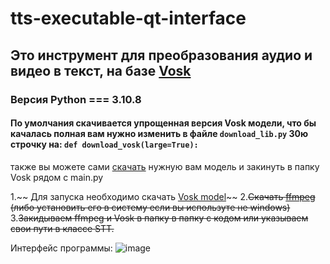 # tts-executable-qt-interface

## Это инструмент для преобразования аудио и видео в текст, на базе [Vosk](https://alphacephei.com/vosk/)

### Версия Python === 3.10.8

#### По умолчания скачивается упрощенная версия Vosk модели, что бы качалась полная вам нужно изменить в файлe ``download_lib.py`` 30ю строчку на: ``def download_vosk(large=True):``

также вы можете сами [скачать](https://alphacephei.com/vosk/models) нужную вам модель и закинуть в папку Vosk рядом с main.py

1.~~ Для запуска необходимо скачать [Vosk model](https://alphacephei.com/vosk/models)~~
2.~~Скачать [ffmpeg](https://ffmpeg.org/download.html) (либо установить его в систему если вы иcпользуте не windows)~~
3.~~Закидываем ffmpeg и Vosk в папку в папку с кодом или указываем свои пути в классе STT.~~

Интерфейс программы:
![image](https://user-images.githubusercontent.com/48676453/209669424-3a970586-cb86-4129-a9a1-0b1f17ee7f64.png)
